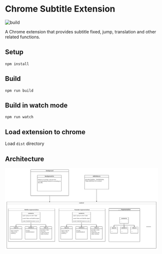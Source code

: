 # Chrome Subtitle Extension

![build](https://github.com/chibat/chrome-extension-typescript-starter/workflows/build/badge.svg)

A Chrome extension that provides subtitle fixed, jump, translation and other related functions.

## Setup

```
npm install
```

## Build

```
npm run build
```

## Build in watch mode

```
npm run watch
```

## Load extension to chrome

Load `dist` directory

## Architecture

![Architecture](subtitle-assistant-architecture.png)
